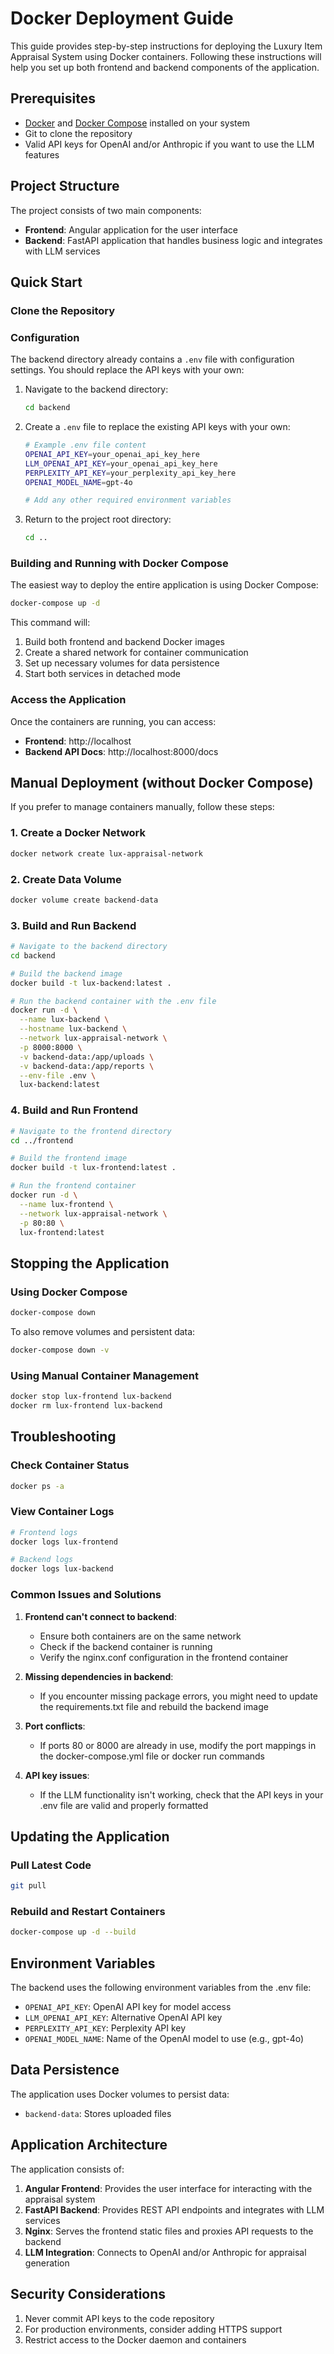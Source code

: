 # Docker Deployment Guide

This guide provides step-by-step instructions for deploying the Luxury Item Appraisal System using Docker containers. Following these instructions will help you set up both frontend and backend components of the application.

## Prerequisites

- [Docker](https://docs.docker.com/get-docker/) and [Docker Compose](https://docs.docker.com/compose/install/) installed on your system
- Git to clone the repository
- Valid API keys for OpenAI and/or Anthropic if you want to use the LLM features

## Project Structure

The project consists of two main components:

- **Frontend**: Angular application for the user interface
- **Backend**: FastAPI application that handles business logic and integrates with LLM services

## Quick Start

### Clone the Repository

### Configuration

The backend directory already contains a `.env` file with configuration settings. You should replace the API keys with your own:

1. Navigate to the backend directory:
   ```bash
   cd backend
   ```

2. Create a `.env` file to replace the existing API keys with your own:
   ```bash
   # Example .env file content
   OPENAI_API_KEY=your_openai_api_key_here
   LLM_OPENAI_API_KEY=your_openai_api_key_here
   PERPLEXITY_API_KEY=your_perplexity_api_key_here
   OPENAI_MODEL_NAME=gpt-4o
   
   # Add any other required environment variables
   ```

3. Return to the project root directory:
   ```bash
   cd ..
   ```

### Building and Running with Docker Compose

The easiest way to deploy the entire application is using Docker Compose:

```bash
docker-compose up -d
```

This command will:
1. Build both frontend and backend Docker images
2. Create a shared network for container communication
3. Set up necessary volumes for data persistence
4. Start both services in detached mode

### Access the Application

Once the containers are running, you can access:

- **Frontend**: http://localhost
- **Backend API Docs**: http://localhost:8000/docs

## Manual Deployment (without Docker Compose)

If you prefer to manage containers manually, follow these steps:

### 1. Create a Docker Network

```bash
docker network create lux-appraisal-network
```

### 2. Create Data Volume

```bash
docker volume create backend-data
```

### 3. Build and Run Backend

```bash
# Navigate to the backend directory
cd backend

# Build the backend image
docker build -t lux-backend:latest .

# Run the backend container with the .env file
docker run -d \
  --name lux-backend \
  --hostname lux-backend \
  --network lux-appraisal-network \
  -p 8000:8000 \
  -v backend-data:/app/uploads \
  -v backend-data:/app/reports \
  --env-file .env \
  lux-backend:latest
```

### 4. Build and Run Frontend

```bash
# Navigate to the frontend directory
cd ../frontend

# Build the frontend image
docker build -t lux-frontend:latest .

# Run the frontend container
docker run -d \
  --name lux-frontend \
  --network lux-appraisal-network \
  -p 80:80 \
  lux-frontend:latest
```

## Stopping the Application

### Using Docker Compose

```bash
docker-compose down
```

To also remove volumes and persistent data:
```bash
docker-compose down -v
```

### Using Manual Container Management

```bash
docker stop lux-frontend lux-backend
docker rm lux-frontend lux-backend
```

## Troubleshooting

### Check Container Status

```bash
docker ps -a
```

### View Container Logs

```bash
# Frontend logs
docker logs lux-frontend

# Backend logs
docker logs lux-backend
```

### Common Issues and Solutions

1. **Frontend can't connect to backend**:
   - Ensure both containers are on the same network
   - Check if the backend container is running
   - Verify the nginx.conf configuration in the frontend container

2. **Missing dependencies in backend**:
   - If you encounter missing package errors, you might need to update the requirements.txt file and rebuild the backend image

3. **Port conflicts**:
   - If ports 80 or 8000 are already in use, modify the port mappings in the docker-compose.yml file or docker run commands

4. **API key issues**:
   - If the LLM functionality isn't working, check that the API keys in your .env file are valid and properly formatted

## Updating the Application

### Pull Latest Code

```bash
git pull
```

### Rebuild and Restart Containers

```bash
docker-compose up -d --build
```

## Environment Variables

The backend uses the following environment variables from the .env file:

- `OPENAI_API_KEY`: OpenAI API key for model access
- `LLM_OPENAI_API_KEY`: Alternative OpenAI API key
- `PERPLEXITY_API_KEY`: Perplexity API key
- `OPENAI_MODEL_NAME`: Name of the OpenAI model to use (e.g., gpt-4o)

## Data Persistence

The application uses Docker volumes to persist data:

- `backend-data`: Stores uploaded files

## Application Architecture

The application consists of:

1. **Angular Frontend**: Provides the user interface for interacting with the appraisal system
2. **FastAPI Backend**: Provides REST API endpoints and integrates with LLM services
3. **Nginx**: Serves the frontend static files and proxies API requests to the backend
4. **LLM Integration**: Connects to OpenAI and/or Anthropic for appraisal generation

## Security Considerations

1. Never commit API keys to the code repository
2. For production environments, consider adding HTTPS support
3. Restrict access to the Docker daemon and containers


